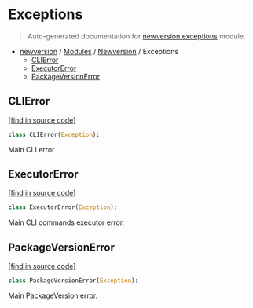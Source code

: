 # Exceptions

> Auto-generated documentation for [newversion.exceptions](https://github.com/findtopher/newversion/blob/main/newversion/exceptions.py) module.

- [newversion](../README.md#newversion---your-version-manager) / [Modules](../MODULES.md#newversion-modules) / [Newversion](index.md#newversion) / Exceptions
    - [CLIError](#clierror)
    - [ExecutorError](#executorerror)
    - [PackageVersionError](#packageversionerror)

## CLIError

[[find in source code]](https://github.com/findtopher/newversion/blob/main/newversion/exceptions.py#L13)

```python
class CLIError(Exception):
```

Main CLI error

## ExecutorError

[[find in source code]](https://github.com/findtopher/newversion/blob/main/newversion/exceptions.py#L7)

```python
class ExecutorError(Exception):
```

Main CLI commands executor error.

## PackageVersionError

[[find in source code]](https://github.com/findtopher/newversion/blob/main/newversion/exceptions.py#L1)

```python
class PackageVersionError(Exception):
```

Main PackageVersion error.
